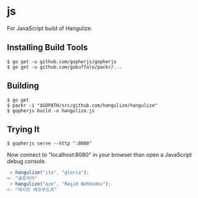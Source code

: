 # js

For JavaScript build of Hangulize.

## Installing Build Tools

```console
$ go get -u github.com/gopherjs/gopherjs
$ go get -u github.com/gobuffalo/packr/...
```

## Building

```console
$ go get
$ packr -i "$GOPATH/src/github.com/hangulize/hangulize"
$ gopherjs build -o hangulize.js
```

## Trying It

```console
$ gopherjs serve --http ":8080"
```

Now connect to "localhost:8080" in your browser than open a JavaScript debug
console.

```js
 > hangulize("ita", "gloria");
<- "글로리아"
 > hangulize("aze", "Rəşid Behbudov");
<- "레시트 베흐부도프"
```
